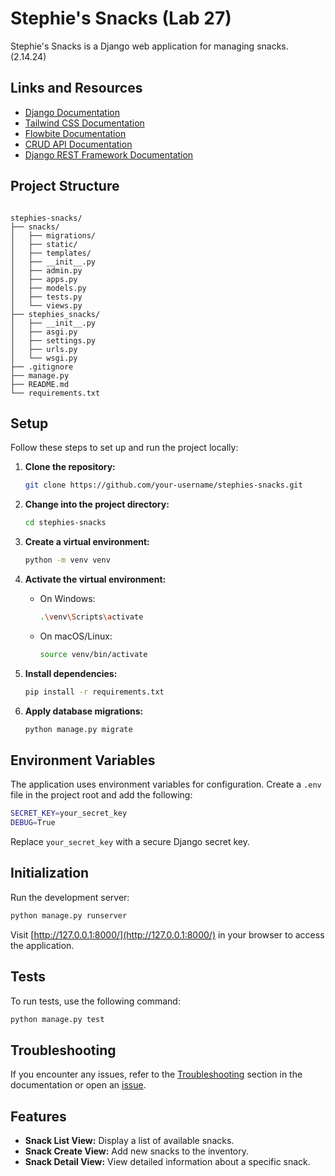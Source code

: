 
# Stephie's Snacks (Lab 27)

Stephie's Snacks is a Django web application for managing snacks. (2.14.24)

## Links and Resources

- [Django Documentation](https://docs.djangoproject.com/)
- [Tailwind CSS Documentation](https://tailwindcss.com/docs)
- [Flowbite Documentation](https://flowbite.com/docs/)
- [CRUD API Documentation](https://www.django-rest-framework.org/)  
- [Django REST Framework Documentation](https://www.django-rest-framework.org/)

## Project Structure

```

stephies-snacks/
├── snacks/
│   ├── migrations/
│   ├── static/
│   ├── templates/
│   ├── __init__.py
│   ├── admin.py
│   ├── apps.py
│   ├── models.py
│   ├── tests.py
│   └── views.py
├── stephies_snacks/
│   ├── __init__.py
│   ├── asgi.py
│   ├── settings.py
│   ├── urls.py
│   └── wsgi.py
├── .gitignore
├── manage.py
├── README.md
└── requirements.txt
```

## Setup

Follow these steps to set up and run the project locally:

1. **Clone the repository:**

    ```bash
    git clone https://github.com/your-username/stephies-snacks.git
    ```

2. **Change into the project directory:**

    ```bash
    cd stephies-snacks
    ```

3. **Create a virtual environment:**

    ```bash
    python -m venv venv
    ```

4. **Activate the virtual environment:**

    - On Windows:

        ```bash
        .\venv\Scripts\activate
        ```

    - On macOS/Linux:

        ```bash
        source venv/bin/activate
        ```

5. **Install dependencies:**

    ```bash
    pip install -r requirements.txt
    ```

6. **Apply database migrations:**

    ```bash
    python manage.py migrate
    ```

## Environment Variables

The application uses environment variables for configuration. Create a `.env` file in the project root and add the following:

```bash
SECRET_KEY=your_secret_key
DEBUG=True
```

Replace `your_secret_key` with a secure Django secret key.

## Initialization

Run the development server:

```bash
python manage.py runserver
```

Visit [http://127.0.0.1:8000/](http://127.0.0.1:8000/) in your browser to access the application.

## Tests

To run tests, use the following command:

```bash
python manage.py test
```

## Troubleshooting

If you encounter any issues, refer to the [Troubleshooting](#) section in the documentation or open an [issue](https://github.com/your-username/stephies-snacks/issues).

## Features

- **Snack List View:** Display a list of available snacks.
- **Snack Create View:** Add new snacks to the inventory.
- **Snack Detail View:** View detailed information about a specific snack.
